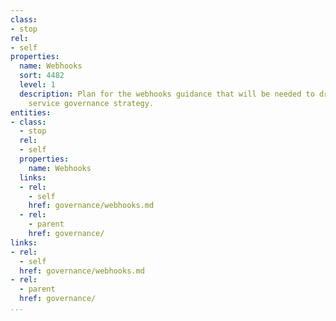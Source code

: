 ```yaml
---
class:
- stop
rel:
- self
properties:
  name: Webhooks
  sort: 4482
  level: 1
  description: Plan for the webhooks guidance that will be needed to drive a wider
    service governance strategy.
entities:
- class:
  - stop
  rel:
  - self
  properties:
    name: Webhooks
  links:
  - rel:
    - self
    href: governance/webhooks.md
  - rel:
    - parent
    href: governance/
links:
- rel:
  - self
  href: governance/webhooks.md
- rel:
  - parent
  href: governance/
...
```

